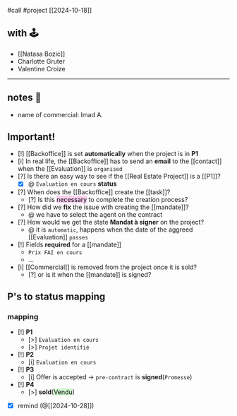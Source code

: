#call 
#project
[[2024-10-18]]

## with 🕹
- [[Natasa Bozic]]
- Charlotte Gruter
- Valentine Croize

---
## notes 📔
- name of commercial: Imad A.

## Important!

- [!]   [[Backoffice]] is set **automatically** when the project is in  **P1**
- [i] In real life, the [[Backoffice]] has to send an **email** to the [[contact]] when the [[Evaluation]] is `organised`
- [?] Is there an easy way to see if the [[Real Estate Project]] is a [[P1]]?
	- [x] @ `Evaluation en cours` **status**
- [?] When does the [[Backoffice]] create the [[task]]?
	- [?] Is this <mark style="background: #FFB8EBA6;">necessary</mark> to complete the creation process?
- [?] How did we **fix** the issue with creating the [[mandate]]?
	- @ we have to select the agent on the contract
- [?]  How would we get the state **Mandat à signer** on the project?
	- @  it is `automatic`, happens when the date of the aggreed [[Evaluation]] `passes`
- [!] Fields **required** for a [[mandate]]
	- `Prix FAI en cours`
	- ... 
- [i] [[Commercial]] is removed from the project once it is sold?
	- [?] or is it when the [[mandate]] is signed?

## P's to status mapping

### mapping
- [!] **P1**
	- [>] `Evaluation en cours`
	- [>] `Projet identifié`
- [!] **P2**
	- [i] `Evaluation en cours`
- [!] **P3**
	- [i] Offer is accepted -> `pre-contract` is **signed**(`Promesse`)
- [!] **P4** 
	- [>] **sold**(<mark style="background: #BBFABBA6;">Vendu</mark>)

- [x] remind (@[[2024-10-28]])

